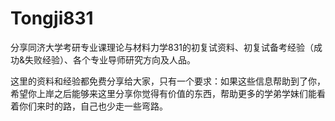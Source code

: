 # Tongji831
分享同济大学考研专业课理论与材料力学831的初复试资料、初复试备考经验（成功&amp;失败经验）、各个专业导师研究方向及人品。


这里的资料和经验都免费分享给大家，只有一个要求：如果这些信息帮助到了你，希望你上岸之后能够来这里分享你觉得有价值的东西，帮助更多的学弟学妹们能看着你们来时的路，自己也少走一些弯路。
